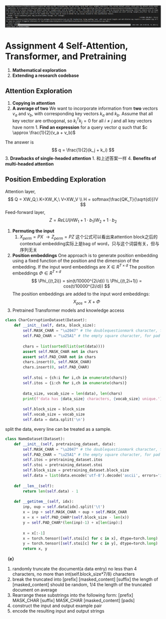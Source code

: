 ![alt text](image.png)

# Assignment 4 Self-Attention, Transformer, and Pretraining
1. **Mathematical exploration**
2. **Extending a research codebase**

## Attention Exploration
1. **Copying in attention**
2. **A average of two** We want to incorporate information from **two** vectors $v_a$ and $v_b$, with corresponding key vectors $k_a$ and $k_b$. Assume that all key vector are orthogonal, so $k_i^Tk_j=0$ for all $i \neq j$ and all key vectors have norm 1. **Find an expression** for a query vector $q$ such that $c \approx \frac{1}{2}(v_a + v_b)$

The answer is 
$$
q = \frac{1}{2}(k_j + k_i)
$$
3. **Drawbacks of single-headed attention** 
    1. 和上述答案一样
4. **Benefits of multi-headed attention**


## Position Embedding Exploration
Attention layer,
$$
Q = XW_Q,\ K=XW_K,\ V=XW_V
\\ H = softmax(\frac{QK_T}{\sqrt{d}})V
$$
Feed-forward layer,
$$
Z=ReLU(HW_1+1\cdot b_1)W_2 + 1\cdot b_2
$$

1. **Permuting the input**
    1. $X_{perm}=PX\ \rightarrow Z_{perm}=PZ$
    这个公式可以看出来attention block之后的contextual embedding实际上是bag of word，只与这个词袋有关，但与序列无关
2. **Position embeddings**
    One approach is to generate position embedding using a fixed function of the position and the dimension of the embedding.
    If the input word embeddings are $X\in R^{T \times d}$
    The position embeddings $\Phi \in R^{T \times d}$ 
    $$
    \Phi_{(t,2i)} = sin(t/10000^{2i/d})
    \\ \Phi_{(t,2i+1)} = cos(t/10000^{2i/d})
    $$
    The position embeddings are added to the input word embeddings:
    $$
    X_{pos} = X + \Phi
    $$
3. Pretrained Transformer models and knowledge access
```python
class CharCorruptionDataset(Dataset):
    def __init__(self, data, block_size):
        self.MASK_CHAR = "\u2047" # the doublequestionmark character, for mask
        self.PAD_CHAR = "\u25A1" # the empty square character, for pad

        chars = list(sorted(list(set(data))))
        assert self.MASK_CHAR not in chars
        assert self.PAD_CHAR not in chars
        chars.insert(0, self.MASK_CHAR)
        chars.insert(0, self.PAD_CHAR)

        self.stoi = {ch:i for i,ch in enumerate(chars)}
        self.itos = {i:ch for i,ch in enumerate(chars)}

        data_size, vocab_size = len(data), len(chars)
        print(f'data has {data_size} characters, {vocab_size} unique.')

        self.block_size = block_size
        self.vocab_size = vocab_size
        self.data = data.split('\n')
```
split the data, every line can be treated as a sample.

```python
class NameDataset(Dataset):
    def __init__(self, pretraining_dataset, data):
        self.MASK_CHAR = "\u2047" # the doublequestionmark character, for mask
        self.PAD_CHAR = "\u25A1" # the empty square character, for pad
        self.itos = pretraining_dataset.itos
        self.stoi = pretraining_dataset.stoi
        self.block_size = pretraining_dataset.block_size
        self.data = list(data.encode('utf-8').decode('ascii', errors='ignore').split('\n'))

    def __len__(self):
        return len(self.data) - 1

    def __getitem__(self, idx):
        inp, oup = self.data[idx].split('\t')
        x = inp + self.MASK_CHAR + oup + self.MASK_CHAR
        x = x + self.PAD_CHAR*(self.block_size - len(x))
        y = self.PAD_CHAR*(len(inp)-1) + x[len(inp):]

        x = x[:-1]
        x = torch.tensor([self.stoi[c] for c in x], dtype=torch.long)
        y = torch.tensor([self.stoi[c] for c in y], dtype=torch.long)
        return x, y
```
**（e）**
1. randomly truncate the document(a data entry) no less than 4 characters, no more than int(self.block_size*7/8) characters
2. break the truncated into
    [prefix] [masked_content] [suffix]
    the length of [masked_content] should be random, 1/4 the length of the truncated document on average
3. Rearrange these substrings into the following form:
    [prefix] MASK_CHAR [suffix] MASK_CHAR [masked_content] [pads]
4. construct the input and output example pair
5. encode the resulting input and output strings 